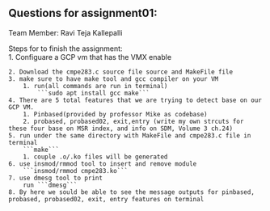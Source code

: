 ## Questions for assignment01:

Team Member: Ravi Teja Kallepalli

 Steps for  to finish the assignment:  
    1. Configuare a GCP vm that has the VMX enable
    
    2. Download the cmpe283.c source file source and MakeFile file
    3. make sure to have make tool and gcc compiler on your VM
        1. run(all commands are run in terminal)   
            ```sudo apt install gcc make```
    4. There are 5 total features that we are trying to detect base on our GCP VM.
        1. Pinbased(provided by professor Mike as codebase)
        2. probased, probased02, exit,entry (write my own strcuts for these four base on MSR index, and info on SDM, Volume 3 ch.24)
    5. run under the same directory with MakeFile and cmpe283.c file in terminal  
        ```make```
        1. couple .o/.ko files will be generated
    6. use insmod/rmmod tool to insert and remove module  
        ```insmod/rmmod cmpe283.ko```
    7. use dmesg tool to print  
        run ```dmesg```
    8. By here we sould be able to see the message outputs for pinbased, probased, probased02, exit, entry features on terminal
    
